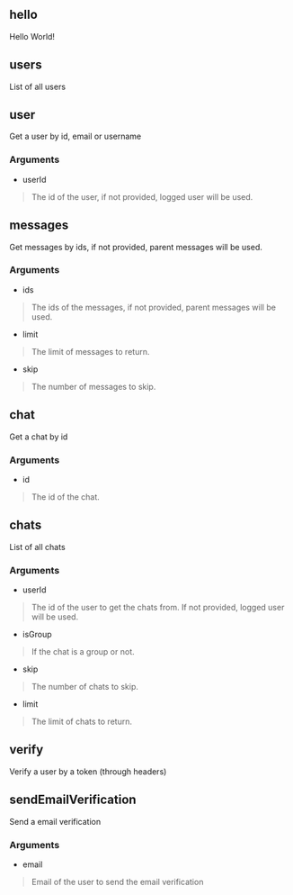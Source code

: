 ## hello
Hello World!
## users
List of all users
## user
Get a user by id, email or username
### Arguments
- userId
> The id of the user, if not provided, logged user will be used.
## messages
Get messages by ids, if not provided, parent messages will be used.
### Arguments
- ids
> The ids of the messages, if not provided, parent messages will be used.
- limit
> The limit of messages to return.
- skip
> The number of messages to skip.
## chat
Get a chat by id
### Arguments
- id
> The id of the chat.
## chats
List of all chats
### Arguments
- userId
> The id of the user to get the chats from. If not provided, logged user will be used.
- isGroup
> If the chat is a group or not.
- skip
> The number of chats to skip.
- limit
> The limit of chats to return.
## verify
Verify a user by a token (through headers)
## sendEmailVerification
Send a email verification
### Arguments
- email
> Email of the user to send the email verification
